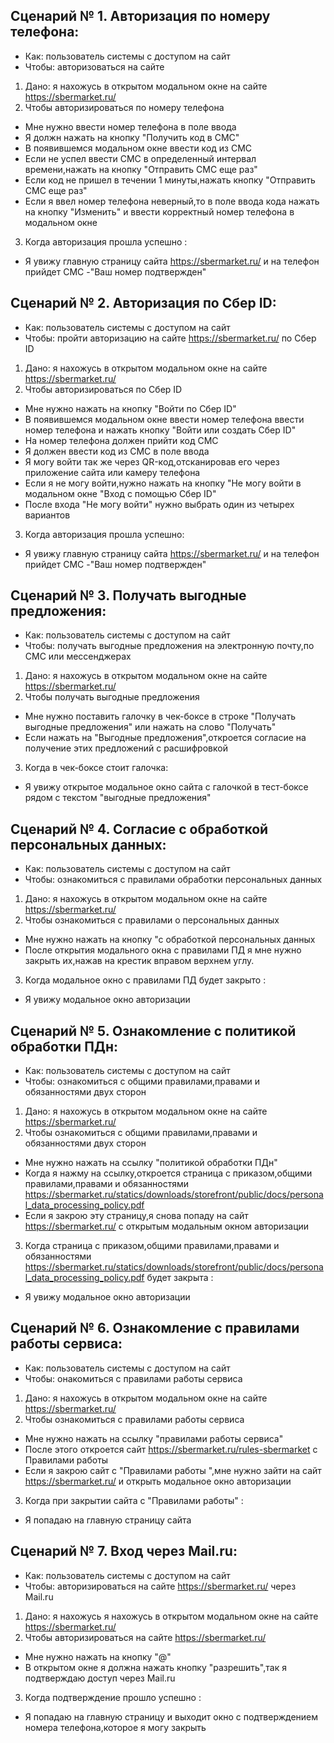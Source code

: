 ## Сценарий № 1. Авторизация по номеру телефона: 
- Как: пользователь системы с доступом на сайт
- Чтобы: авторизоваться на сайте

1. Дано: я нахожусь в открытом модальном окне на сайте https://sbermarket.ru/
2. Чтобы авторизироваться по номеру телефона
- Мне нужно ввести номер телефона в поле ввода 
- Я должн нажать на кнопку "Получить код в СМС"
- В появившемся модальном окне ввести код из СМС
- Если не успел ввести СМС в определенный интервал времени,нажать на кнопку "Отправить СМС еще раз"
- Если код не пришел  в течении 1 минуты,нажать кнопку "Отправить СМС еще раз"
- Если я ввел номер телефона неверный,то в поле ввода кода нажать на кнопку "Изменить" и ввести корректный номер телефона в модальном окне 
3. Когда авторизация прошла успешно :
- Я увижу главную страницу сайта https://sbermarket.ru/ и на телефон прийдет СМС -"Ваш номер подтвержден"

## Сценарий № 2. Авторизация по Сбер ID: 
- Как: пользователь системы c доступом на сайт
- Чтобы: пройти авторизацию на сайте https://sbermarket.ru/ по Сбер ID

1. Дано: я нахожусь  в открытом модальном окне на сайте https://sbermarket.ru/
2. Чтобы авторизироваться по Сбер ID
- Мне нужно  нажать на кнопку "Войти по Сбер ID"
- В появившемся модальном окне ввести номер телефона ввести номер телефона и нажать кнопку "Войти или создать Сбер ID" 
- На номер телефона должен прийти код СМС
- Я должен ввести код из СМС в поле ввода
- Я могу войти так же через QR-код,отсканировав его через приложение сайта или камеру телефона
- Если я не могу войти,нужно нажать на кнопку "Не могу войти в модальном окне "Вход с помощью Сбер ID"
- После входа "Не могу войти" нужно выбрать один из четырех вариантов  
3. Когда авторизация прошла успешно:
- Я увижу главную страницу сайта https://sbermarket.ru/ и на телефон прийдет СМС -"Ваш номер подтвержден"

## Сценарий № 3. Получать выгодные предложения: 
- Как: пользователь системы с доступом на сайт
- Чтобы:  получать выгодные предложения на электронную почту,по СМС или мессенджерах

1. Дано: я нахожусь в открытом модальном окне на сайте https://sbermarket.ru/
2. Чтобы получать выгодные предложения
- Мне нужно  поставить галочку в чек-боксе в строке "Получать выгодные предложения" или нажать на слово "Получать"
- Если нажать на "Выгодные предложения",откроется согласие на получение этих предложений с расшифровкой
  
3. Когда в чек-боксе стоит галочка:
- Я увижу открытое модальное окно сайта с галочкой в тест-боксе рядом с текстом "выгодные предложения"

## Сценарий № 4. Согласие с обработкой персональных данных: 
- Как: пользователь системы с доступом на сайт  
- Чтобы: ознакомиться с правилами обработки персональных данных

1. Дано: я нахожусь  в открытом модальном окне на сайте https://sbermarket.ru/
2. Чтобы ознакомиться с правилами о персональных данных
- Мне нужно нажать на кнопку "с обработкой персональных данных 
- После открытия модального окна с правилами ПД я мне нужно закрыть их,нажав на крестик вправом верхнем углу.

3. Когда модальное окно с правилами ПД будет закрыто :
- Я увижу модальное окно авторизации

## Сценарий № 5. Ознакомление с политикой обработки ПДн: 
- Как: пользователь системы с доступом на сайт
- Чтобы: ознакомиться с общими правилами,правами и обязанностями двух сторон

1. Дано: я нахожусь  в открытом модальном окне на сайте https://sbermarket.ru/
2. Чтобы ознакомиться с общими правилами,правами и обязанностями двух сторон  
- Мне нужно нажать на ссылку "политикой обработки ПДн" 
- Когда я нажму на ссылку,откроется страница с приказом,общими правилами,правами и обязанностями  https://sbermarket.ru/statics/downloads/storefront/public/docs/personal_data_processing_policy.pdf
- Если я закрою эту страницу,я снова попаду на сайт  https://sbermarket.ru/ с открытым модальным окном авторизации
3. Когда страница с приказом,общими правилами,правами и обязанностями  https://sbermarket.ru/statics/downloads/storefront/public/docs/personal_data_processing_policy.pdf будет закрыта :
- Я увижу модальное окно авторизации

## Сценарий № 6. Ознакомление с правилами работы сервиса: 
- Как: пользователь системы с доступом на сайт
- Чтобы: онакомиться с правилами работы сервиса

1. Дано: я нахожусь в открытом модальном окне на сайте https://sbermarket.ru/ 
2. Чтобы ознакомиться с правилами работы сервиса
- Мне нужно  нажать на ссылку "правилами работы сервиса"
- После этого откроется сайт https://sbermarket.ru/rules-sbermarket с Правилами работы
- Если я закрою сайт с "Правилами работы ",мне нужно зайти на сайт https://sbermarket.ru/ и  открыть модальное окно авторизации 

3. Когда при закрытии сайта с "Правилами работы" :
- Я попадаю на главную страницу сайта 

## Сценарий № 7. Вход через  Mail.ru:
- Как: пользователь системы с доступом на сайт  
- Чтобы: авторизироваться на сайте https://sbermarket.ru/ через Mail.ru 

1. Дано: я нахожусь я нахожусь в открытом модальном окне на сайте https://sbermarket.ru/ 
2. Чтобы авторизироваться на сайте  https://sbermarket.ru/ 
- Мне нужно нажать на кнопку "@" 
- В открытом окне я должна нажать кнопку "разрешить",так я подтверждаю доступ через Mail.ru
 
3. Когда подтверждение прошло успешно :
- Я попадаю на главную страницу и выходит окно с подтверждением номера телефона,которое я могу закрыть